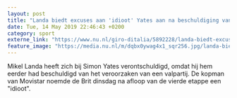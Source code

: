 ```yaml
---
layout: post
title: "Landa biedt excuses aan 'idioot' Yates aan na beschuldiging van valpartij"
date: Tue, 14 May 2019 22:46:43 +0200
category: sport
externe_link: "https://www.nu.nl/giro-ditalia/5892228/landa-biedt-excuses-aan-idioot-yates-aan-na-beschuldiging-van-valpartij.html"
feature_image: "https://media.nu.nl/m/dqbx0ywag4x1_sqr256.jpg/landa-biedt-excuses-aan-idioot-yates-aan-na-beschuldiging-van-valpartij.jpg"
---
```


Mikel Landa heeft zich bij Simon Yates verontschuldigd, omdat hij hem eerder had beschuldigd van het veroorzaken van een valpartij. De kopman van Movistar noemde de Brit dinsdag na afloop van de vierde etappe een "idioot".
